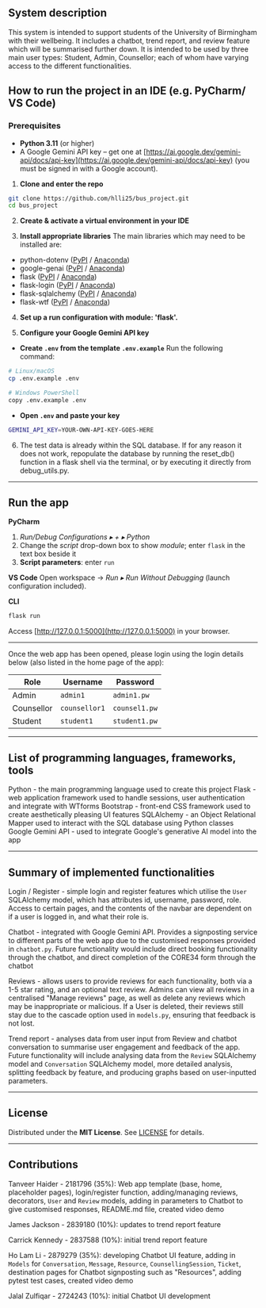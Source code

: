 ## System description

This system is intended to support students of the University of Birmingham with their wellbeing.
It includes a chatbot, trend report, and review feature which will be summarised further down.
It is intended to be used by three main user types: Student, Admin, Counsellor; each of whom have varying access to the
different functionalities.


## How to run the project in an IDE (e.g. PyCharm/ VS Code)

### Prerequisites

* **Python 3.11** (or higher)
* A Google Gemini API key – get one at [https://ai.google.dev/gemini-api/docs/api-key](https://ai.google.dev/gemini-api/docs/api-key) (you must be signed in with a Google account).

1. **Clone and enter the repo**
```bash
git clone https://github.com/hlli25/bus_project.git
cd bus_project
```

2. **Create & activate a virtual environment in your IDE**

3. **Install appropriate libraries**
The main libraries which may need to be installed are:
* python-dotenv ([PyPI](https://pypi.org/project/python-dotenv/) / [Anaconda](https://anaconda.org/conda-forge/python-dotenv))
* google-genai ([PyPI](https://pypi.org/project/google-genai/) / [Anaconda](https://anaconda.org/conda-forge/google-genai))
* flask ([PyPI](https://pypi.org/project/Flask/) / [Anaconda](https://anaconda.org/conda-forge/flask))
* flask-login ([PyPI](https://pypi.org/project/Flask-Login/) / [Anaconda](https://anaconda.org/conda-forge/flask-login))
* flask-sqlalchemy ([PyPI](https://pypi.org/project/Flask-SQLAlchemy/) / [Anaconda](https://anaconda.org/conda-forge/flask-sqlalchemy))
* flask-wtf ([PyPI](https://pypi.org/project/Flask-WTF/) / [Anaconda](https://anaconda.org/conda-forge/flask-wtf))

4. **Set up a run configuration with module: 'flask'.**

5. **Configure your Google Gemini API key**
* **Create `.env` from the template `.env.example`**
Run the following command:
```bash
# Linux/macOS
cp .env.example .env

# Windows PowerShell
copy .env.example .env
```

* **Open `.env` and paste your key**
```bash
GEMINI_API_KEY=YOUR‑OWN‑API‑KEY‑GOES‑HERE
```

6.  The test data is already within the SQL database. If for any reason it does not work, repopulate the database by running the reset_db() function in a flask shell via the terminal, or by executing it directly from debug_utils.py.

---

## Run the app

**PyCharm**
1. *Run/Debug Configurations ▸ + ▸ Python*
2. Change the *script* drop-down box to show *module*; enter `flask` in the text box beside it
3. **Script parameters**: enter `run`

**VS Code**
Open workspace → *Run ▸ Run Without Debugging* (launch configuration included).

**CLI**
```bash
flask run
```

Access [http://127.0.0.1:5000](http://127.0.0.1:5000) in your browser.

---

Once the web app has been opened, please login using the login details below (also listed in the home page of the app):

| Role       | Username      | Password      |
| ---------- | ------------- | ------------- |
| Admin      | `admin1`      | `admin1.pw`   |
| Counsellor | `counsellor1` | `counsel1.pw` |
| Student    | `student1`    | `student1.pw` |

---

## List of programming languages, frameworks, tools

Python - the main programming language used to create this project
Flask - web application framework used to handle sessions, user authentication and integrate with WTforms
Bootstrap - front-end CSS framework used to create aesthetically pleasing UI features
SQLAlchemy - an Object Relational Mapper used to interact with the SQL database using Python classes
Google Gemini API - used to integrate Google's generative AI model into the app

---

## Summary of implemented functionalities

Login / Register - simple login and register features which utilise the `User` SQLAlchemy model, which has attributes id, username, password, role. Access to certain pages, and the contents of the navbar are dependent on if a user is logged in, and what their role is.

Chatbot - integrated with Google Gemini API. Provides a signposting service to different parts of the web app due to the customised responses provided in `chatbot.py`. Future functionality would include direct booking functionality through the chatbot, and direct completion of the CORE34 form through the chatbot

Reviews - allows users to provide reviews for each functionality, both via a 1-5 star rating, and an optional text review. Admins can view all reviews in a centralised "Manage reviews" page, as well as delete any reviews which may be inappropriate or malicious. If a User is deleted, their reviews still stay due to the cascade option used in `models.py`, ensuring that feedback is not lost.

Trend report - analyses data from user input from Review and chatbot conversation to summarise user engagement and feedback of the app. Future functionality will include analysing data from the `Review` SQLAlchemy model and `Conversation` SQLAlchemy model, more detailed analysis, splitting feedback by feature, and producing graphs based on user-inputted parameters.

---

## License

Distributed under the **MIT License**. See [LICENSE](LICENSE) for details.

---

## Contributions

Tanveer Haider - 2181796 (35%): Web app template (base, home, placeholder pages), login/register function, adding/managing reviews, decorators, `User` and `Review` models, adding in parameters to Chatbot to give customised responses, README.md file, created video demo

James Jackson - 2839180 (10%): updates to trend report feature

Carrick Kennedy - 2837588 (10%): initial trend report feature

Ho Lam Li - 2879279 (35%): developing Chatbot UI feature, adding in `Models` for `Conversation`, `Message`, `Resource`, `CounsellingSession`, `Ticket`, destination pages for Chatbot signposting such as "Resources", adding pytest test cases, created video demo

Jalal Zulfiqar - 2724243 (10%): initial Chatbot UI development
